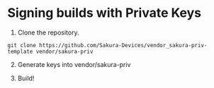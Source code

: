 # Signing builds with Private Keys
1. Clone the repository.   
```
git clone https://github.com/Sakura-Devices/vendor_sakura-priv-template vendor/sakura-priv
```

2. Generate keys into vendor/sakura-priv

3. Build!